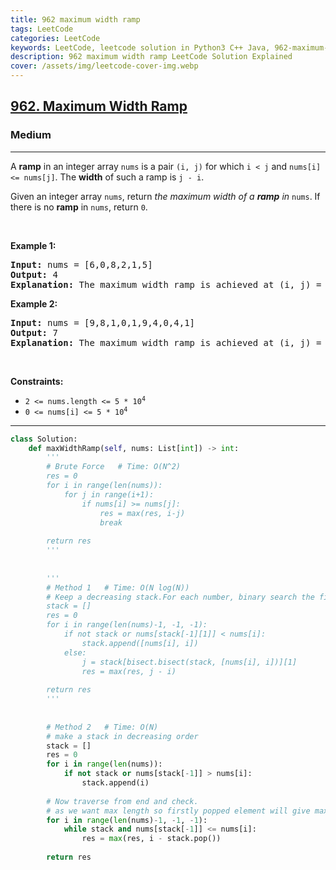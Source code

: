 ```yaml
---
title: 962 maximum width ramp
tags: LeetCode
categories: LeetCode
keywords: LeetCode, leetcode solution in Python3 C++ Java, 962-maximum-width-ramp solution
description: 962 maximum width ramp LeetCode Solution Explained
cover: /assets/img/leetcode-cover-img.webp
---
```



<h2><a href="https://leetcode.com/problems/maximum-width-ramp/">962. Maximum Width Ramp</a></h2><h3>Medium</h3><hr><div><p>A <strong>ramp</strong> in an integer array <code>nums</code> is a pair <code>(i, j)</code> for which <code>i &lt; j</code> and <code>nums[i] &lt;= nums[j]</code>. The <strong>width</strong> of such a ramp is <code>j - i</code>.</p>

<p>Given an integer array <code>nums</code>, return <em>the maximum width of a <strong>ramp</strong> in </em><code>nums</code>. If there is no <strong>ramp</strong> in <code>nums</code>, return <code>0</code>.</p>

<p>&nbsp;</p>
<p><strong>Example 1:</strong></p>

<pre><strong>Input:</strong> nums = [6,0,8,2,1,5]
<strong>Output:</strong> 4
<strong>Explanation:</strong> The maximum width ramp is achieved at (i, j) = (1, 5): nums[1] = 0 and nums[5] = 5.
</pre>

<p><strong>Example 2:</strong></p>

<pre><strong>Input:</strong> nums = [9,8,1,0,1,9,4,0,4,1]
<strong>Output:</strong> 7
<strong>Explanation:</strong> The maximum width ramp is achieved at (i, j) = (2, 9): nums[2] = 1 and nums[9] = 1.
</pre>

<p>&nbsp;</p>
<p><strong>Constraints:</strong></p>

<ul>
	<li><code>2 &lt;= nums.length &lt;= 5 * 10<sup>4</sup></code></li>
	<li><code>0 &lt;= nums[i] &lt;= 5 * 10<sup>4</sup></code></li>
</ul>
</div>

---




```python
class Solution:
    def maxWidthRamp(self, nums: List[int]) -> int:
        '''
        # Brute Force   # Time: O(N^2)
        res = 0
        for i in range(len(nums)):
            for j in range(i+1):
                if nums[i] >= nums[j]:
                    res = max(res, i-j)
                    break
                    
        return res
        '''
        
        
        '''
        # Method 1   # Time: O(N log(N))
        # Keep a decreasing stack.For each number, binary search the first smaller number in the stack. When the number is smaller the the last, push it into the stack.
        stack = []
        res = 0
        for i in range(len(nums)-1, -1, -1):
            if not stack or nums[stack[-1][1]] < nums[i]:
                stack.append([nums[i], i])
            else:
                j = stack[bisect.bisect(stack, [nums[i], i])][1]
                res = max(res, j - i)
        
        return res
        '''
        
        
        # Method 2   # Time: O(N)
        # make a stack in decreasing order
        stack = []
        res = 0
        for i in range(len(nums)):
            if not stack or nums[stack[-1]] > nums[i]:
                stack.append(i)
        
        # Now traverse from end and check. 
        # as we want max length so firstly popped element will give max length
        for i in range(len(nums)-1, -1, -1):
            while stack and nums[stack[-1]] <= nums[i]:
                res = max(res, i - stack.pop())
        
        return res
```
